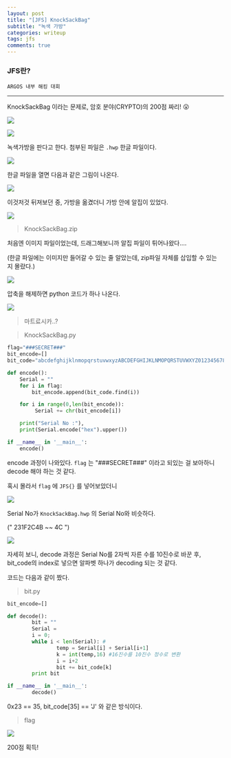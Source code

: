 ```yaml
---
layout: post
title: "[JFS] KnockSackBag"
subtitle: "녹색 가방"
categories: writeup
tags: jfs
comments: true
---
```


### JFS란?
	ARGOS 내부 해킹 대회

***

KnockSackBag 이라는 문제로, 암호 분야(CRYPTO)의 200점 짜리! 😮

<!--more-->

![](https://i.imgur.com/hlccGas.png)




![](https://i.imgur.com/RxtTPz6.png)

녹색가방을 판다고 한다. 첨부된 파일은 `.hwp` 한글 파일이다.



![](https://i.imgur.com/SHZLfH8.png)



한글 파일을 열면 다음과 같은 그림이 나온다.

![](https://i.imgur.com/yhs4kSw.png)



이것저것 뒤져보던 중, 가방을 옮겼더니 가방 안에 알집이 있었다.

![](https://i.imgur.com/HYjeFG0.png)

> KnockSackBag.zip

처음엔 이미지 파일이었는데, 드래그해보니까 알집 파일이 튀어나왔다....

(한글 파일에는 이미지만 들어갈 수 있는 줄 알았는데, zip파일 자체를 삽입할 수 있는 지 몰랐다.)



![](https://i.imgur.com/KOjuWWf.png)



압축을 해제하면 python 코드가 하나 나온다.

![](https://i.imgur.com/GkIic7l.png)

> 마트료시카..?



> KnockSackBag.py

```py
flag="###SECRET###"
bit_encode=[]
bit_code="abcdefghijklnmopqrstuvwxyzABCDEFGHIJKLNMOPQRSTUVWXYZ0123456789~!@#$%^&*()_+{}"#77word

def encode():
	Serial = ""
	for i in flag:
		bit_encode.append(bit_code.find(i))

	for i in range(0,len(bit_encode)):
		 Serial += chr(bit_encode[i])

	print("Serial No :"),
	print(Serial.encode("hex").upper())

if __name__ in '__main__':
	encode()

```



encode 과정이 나와있다. `flag` 는 "###SECRET###" 이라고 되있는 걸 보아하니 decode 해야 하는 것 같다.

혹시 몰라서 `flag` 에 `JFS{}` 를 넣어보았더니

![](https://i.imgur.com/SUoEMxD.png)

Serial No가 `KnockSackBag.hwp` 의 Serial No와 비슷하다.

(" 231F2C4B ~~ 4C ")

![](https://i.imgur.com/E7HbMbj.png)



자세히 보니, decode 과정은 Serial No를 2자씩 자른 수를 10진수로 바꾼 후, bit_code의 index로 넣으면 알파벳 하나가 decoding 되는 것 같다.



코드는 다음과 같이 짰다.

> bit.py

```py
bit_encode=[]

def decode():
        bit = ""
        Serial =                                                              "231F2C4B221349160012490E110806080C000B0B18490049030805050411040C13490207000B0B040C06044C"
        i = 0;
        while i < len(Serial): #
                temp = Serial[i] + Serial[i+1]
                k = int(temp,16) #16진수를 10진수 정수로 변환
                i = i+2
                bit += bit_code[k]
        print bit

if __name__ in '__main__':
        decode()

```



0x23 == 35,  bit_code[35] == 'J' 와 같은 방식이다.



> flag

![](https://i.imgur.com/y5Oy2nY.png)



200점 획득!